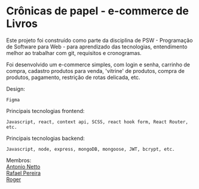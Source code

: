 # Crônicas de papel - e-commerce de Livros 

Este projeto foi construído como parte da disciplina de PSW - Programação de Software para Web - para aprendizado das tecnologias,
entendimento melhor ao trabalhar com git, requisitos e cronogramas.


Foi desenvolvido um e-commerce simples, com login e senha, carrinho de compra, cadastro produtos para venda, 'vitrine' de produtos, 
compra de produtos, pagamento, restrição de rotas delicada, etc.

Design: 
    
    Figma 

Principais tecnologias frontend:
  
    Javascript, react, context api, SCSS, react hook form, React Router, etc.

Principais tecnologias backend:

    Javascript, node, express, mongoDB, mongoose, JWT, bcrypt, etc. 


Membros: <br/>
[Antonio Netto](https://github.com/tunim73) <br/>
[Rafael Pereira](https://github.com/Guaricaya) <br/>
[Roger](https://github.com/Chahoud1)
